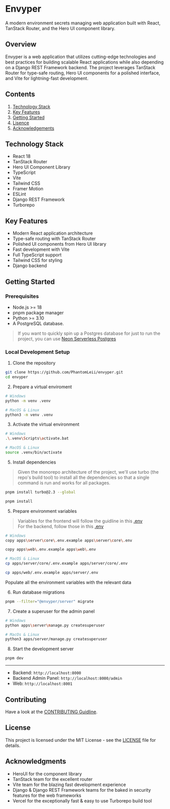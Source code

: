 # Envyper

A modern environment secrets managing web application built with React, TanStack Router, and the Hero UI component library.

## Overview

Envyper is a web application that utilizes cutting-edge technologies and best practices for building scalable React applications while also depending on a Django REST Framework backend. The project leverages TanStack Router for type-safe routing, Hero UI components for a polished interface, and Vite for lightning-fast development.

## Contents

1. [Technology Stack](#technology-stack)
2. [Key Features](#key-features)
3. [Getting Started](#getting-started)
4. [Lisence](#license)
5. [Acknowledgements](#acknowledgments)

## Technology Stack

- React 18
- TanStack Router
- Hero UI Component Library
- TypeScript
- Vite
- Tailwind CSS
- Framer Motion
- ESLint
- Django REST Framework
- Turborepo

## Key Features

- Modern React application architecture
- Type-safe routing with TanStack Router
- Polished UI components from Hero UI library
- Fast development with Vite
- Full TypeScript support
- Tailwind CSS for styling
- Django backend

## Getting Started

### Prerequisites

- Node.js >= 18
- pnpm package manager
- Python >= 3.10
- A PostgreSQL database.

> If you want to quickly spin up a Postgres database for just to run the project, you can use [Neon Serverless Postgres](https://neon.tech)

### Local Development Setup

1. Clone the repository

```bash
git clone https://github.com/PhantomLeii/envyper.git
cd envyper
```

2. Prepare a virtual enviroment

```bash
# Windows
python -m venv .venv

# MacOS & Linux
python3 -m venv .venv
```

3. Activate the virtual environment

```bash
# Windows
.\.venv\Scripts\activate.bat

# MacOS & Linux
source .venv/bin/activate
```

5.  Install dependencies

> Given the monorepo architecture of the project, we'll use turbo (the repo's build tool) to install all the dependencies so that a single command is run and works for all packages.

```bash
pnpm install turbo@2.3 --global

pnpm install
```

5. Prepare environment variables

> Variables for the frontend will follow the guidline in this [.env](./apps/web/.env.example)<br />
> For the backend, follow those in this [.env](./apps/server/core/.env.example)

```bash
# Windows
copy apps\server\core\.env.example apps\server\core\.env

copy apps\web\.env.example apps\web\.env

# MacOS & Linux
cp apps/server/core/.env.example apps/server/core/.env

cp apps/web/.env.example apps/server/.env
```

Populate all the environment variables with the relevant data

6. Run database migrations

```bash
pnpm --filter="@envyper/server" migrate
```

7. Create a superuser for the admin panel

```bash
# Windows
python apps\server\manage.py createsuperuser

# MacOs & Linux
python3 apps/server/manage.py createsuperuser
```

8.  Start the development server

```bash
pnpm dev
```

---

- Backend: `http://localhost:8000`
- Backend Admin Panel: `http://localhost:8000/admin`
- Web: `http://localhost:8001`

## Contributing

Have a look at the [CONTRIBUTING Guidline](./CONTRIBUTING.md).

## License

This project is licensed under the MIT License - see the [LICENSE](./LISENCE.md) file for details.

## Acknowledgments

- HeroUI for the component library
- TanStack team for the excellent router
- Vite team for the blazing fast development experience
- Django & Django REST Framework teams for the baked in security features for the web frameworks
- Vercel for the exceptionally fast & easy to use Turborepo build tool
